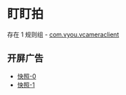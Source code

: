 # 盯盯拍

存在 1 规则组 - [com.vyou.vcameraclient](/src/apps/com.vyou.vcameraclient.ts)

## 开屏广告

- [快照-0](https://gkd-kit.songe.li/import/13042916)
- [快照-1](https://gkd-kit.songe.li/import/13042963)
